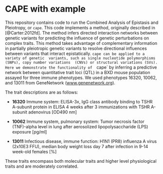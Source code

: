 # CAPE with example

This repository contains code to run the Combined Analysis of Epistasis and 
Pleiotropy, or `cape`. This code implements a method, originally described
in [@Carter:2012fd]. The method infers directed interaction networks between 
genetic variants for predicting the influence of genetic perturbations on complex 
traits. This method takes advantage of complementary information in partially 
pleiotropic genetic variants to resolve directional influences between variants
that interact epistatically. `cape can be applied to a variety of genetic 
variants, such as single nucleotide polymorphisms (SNPs), copy number variations 
(CNVs) or structural variations (SVs). Here we demonstrate the functionality of 
`cape` by inferring a predictive network between quantitative trait loci (QTL) 
in a BXD mouse population assayed for three immune phenotypes. We used
phenotypes 16320, 10062, and 13011 from GeneNetwork (www.genenetwork.org).

The trait descriptions are as follows:
 
* **16320** Immune system: ELISA-3x, IgG class antibody binding to TSHR A-subunit 
protein in ELISA 4 weeks after 3 immunizations with TSHR A-subunit adenovirus [OD490 nm]

* **10062** Immune system,  pulmonary system: Tumor necrosis factor (TNF)-alpha level 
in lung after aerosolized lipopolysaccharide (LPS) exposure [pg/ml]

* **13011** Infectious disease, immune function: H1N1 (PR8) influenza A virus (2x10E3 FFU), 
median body weight loss day 7 after infection in 9-14 week-old females [\%]

These traits encompass both molecular traits and higher level physiological traits and
are moderately correlated.
